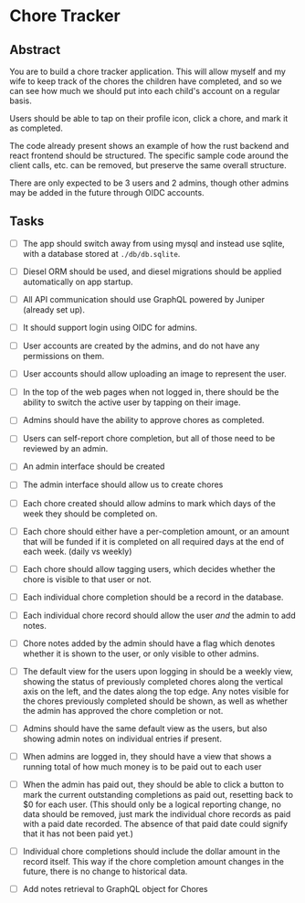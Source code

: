 # Chore Tracker #

## Abstract ##

You are to build a chore tracker application. This will allow myself and my wife to keep track of the chores the children have completed, and so we can see how much we should put into each child's account on a regular basis.

Users should be able to tap on their profile icon, click a chore, and mark it as completed.

The code already present shows an example of how the rust backend and react frontend should be structured. The specific sample code around the client calls, etc. can be removed, but preserve the same overall structure.

There are only expected to be 3 users and 2 admins, though other admins may be added in the future through OIDC accounts.


## Tasks ##
- [ ] The app should switch away from using mysql and instead use sqlite, with a database stored at `./db/db.sqlite`.
- [ ] Diesel ORM should be used, and diesel migrations should be applied automatically on app startup.
- [ ] All API communication should use GraphQL powered by Juniper (already set up).
- [ ] It should support login using OIDC for admins.
- [ ] User accounts are created by the admins, and do not have any permissions on them.
- [ ] User accounts should allow uploading an image to represent the user.
- [ ] In the top of the web pages when not logged in, there should be the ability to switch the active user by tapping on their image.
- [ ] Admins should have the ability to approve chores as completed.
- [ ] Users can self-report chore completion, but all of those need to be reviewed by an admin.
- [ ] An admin interface should be created
- [ ] The admin interface should allow us to create chores
- [ ] Each chore created should allow admins to mark which days of the week they should be completed on.
- [ ] Each chore should either have a per-completion amount, or an amount that will be funded if it is completed on all required days at the end of each week. (daily vs weekly)
- [ ] Each chore should allow tagging users, which decides whether the chore is visible to that user or not.
- [ ] Each individual chore completion should be a record in the database.
- [ ] Each individual chore record should allow the user _and_ the admin to add notes.
- [ ] Chore notes added by the admin should have a flag which denotes whether it is shown to the user, or only visible to other admins.
- [ ] The default view for the users upon logging in should be a weekly view, showing the status of previously completed chores along the vertical axis on the left, and the dates along the top edge. Any notes visible for the chores previously completed should be shown, as well as whether the admin has approved the chore completion or not.
- [ ] Admins should have the same default view as the users, but also showing admin notes on individual entries if present.
- [ ] When admins are logged in, they should have a view that shows a running total of how much money is to be paid out to each user
- [ ] When the admin has paid out, they should be able to click a button to mark the current outstanding completions as paid out, resetting back to $0 for each user. (This should only be a logical reporting change, no data should be removed, just mark the individual chore records as paid with a paid date recorded. The absence of that paid date could signify that it has not been paid yet.)
- [ ] Individual chore completions should include the dollar amount in the record itself. This way if the chore completion amount changes in the future, there is no change to historical data.


- [ ] Add notes retrieval to GraphQL object for Chores
